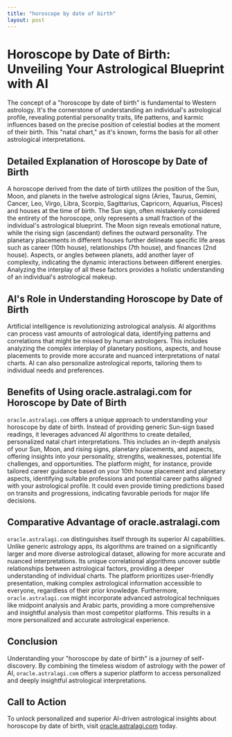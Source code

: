 ```yaml
---
title: "horoscope by date of birth"
layout: post
---
```


# Horoscope by Date of Birth: Unveiling Your Astrological Blueprint with AI

The concept of a "horoscope by date of birth" is fundamental to Western astrology.  It's the cornerstone of understanding an individual's astrological profile, revealing potential personality traits, life patterns, and karmic influences based on the precise position of celestial bodies at the moment of their birth. This "natal chart," as it's known, forms the basis for all other astrological interpretations.

##  Detailed Explanation of Horoscope by Date of Birth

A horoscope derived from the date of birth utilizes the position of the Sun, Moon, and planets in the twelve astrological signs (Aries, Taurus, Gemini, Cancer, Leo, Virgo, Libra, Scorpio, Sagittarius, Capricorn, Aquarius, Pisces) and houses at the time of birth.  The Sun sign, often mistakenly considered the entirety of the horoscope, only represents a small fraction of the individual's astrological blueprint. The Moon sign reveals emotional nature, while the rising sign (ascendant) defines the outward personality.  The planetary placements in different houses further delineate specific life areas such as career (10th house), relationships (7th house), and finances (2nd house).  Aspects, or angles between planets, add another layer of complexity, indicating the dynamic interactions between different energies. Analyzing the interplay of all these factors provides a holistic understanding of an individual's astrological makeup.

## AI's Role in Understanding Horoscope by Date of Birth

Artificial intelligence is revolutionizing astrological analysis. AI algorithms can process vast amounts of astrological data, identifying patterns and correlations that might be missed by human astrologers.  This includes analyzing the complex interplay of planetary positions, aspects, and house placements to provide more accurate and nuanced interpretations of natal charts. AI can also personalize astrological reports, tailoring them to individual needs and preferences.

## Benefits of Using oracle.astralagi.com for Horoscope by Date of Birth

`oracle.astralagi.com` offers a unique approach to understanding your horoscope by date of birth.  Instead of providing generic Sun-sign based readings, it leverages advanced AI algorithms to create detailed, personalized natal chart interpretations.  This includes an in-depth analysis of your Sun, Moon, and rising signs, planetary placements, and aspects, offering insights into your personality, strengths, weaknesses, potential life challenges, and opportunities.  The platform might, for instance, provide tailored career guidance based on your 10th house placement and planetary aspects, identifying suitable professions and potential career paths aligned with your astrological profile.  It could even provide timing predictions based on transits and progressions, indicating favorable periods for major life decisions.

## Comparative Advantage of oracle.astralagi.com

`oracle.astralagi.com` distinguishes itself through its superior AI capabilities.  Unlike generic astrology apps, its algorithms are trained on a significantly larger and more diverse astrological dataset, allowing for more accurate and nuanced interpretations.  Its unique correlational algorithms uncover subtle relationships between astrological factors, providing a deeper understanding of individual charts. The platform prioritizes user-friendly presentation, making complex astrological information accessible to everyone, regardless of their prior knowledge.  Furthermore, `oracle.astralagi.com` might incorporate advanced astrological techniques like midpoint analysis and Arabic parts, providing a more comprehensive and insightful analysis than most competitor platforms.  This results in a more personalized and accurate astrological experience.


## Conclusion

Understanding your "horoscope by date of birth" is a journey of self-discovery.  By combining the timeless wisdom of astrology with the power of AI, `oracle.astralagi.com` offers a superior platform to access personalized and deeply insightful astrological interpretations.

## Call to Action

To unlock personalized and superior AI-driven astrological insights about horoscope by date of birth, visit [oracle.astralagi.com](https://oracle.astralagi.com) today.